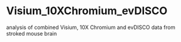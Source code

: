 # Visium_10XChromium_evDISCO
analysis of combined Visium, 10X Chromium and evDISCO data from stroked mouse brain
